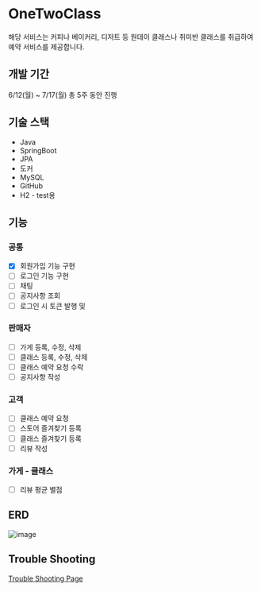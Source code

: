 
# OneTwoClass
해당 서비스는 커피나 베이커리, 디저트 등 원데이 클래스나 취미반 클래스를 취급하여 예약 서비스를 제공합니다.

## 개발 기간

6/12(월) ~ 7/17(월) 총 5주 동안 진행

## 기술 스택

- Java
- SpringBoot
- JPA
- 도커
- MySQL
- GitHub
- H2 - test용

## 기능

### 공통
- [x] 회원가입 기능 구현
- [ ] 로그인 기능 구현
- [ ] 채팅
- [ ] 공지사항 조회
- [ ] 로그인 시 토큰 발행 및

### 판매자
- [ ] 가게 등록, 수정, 삭제
- [ ] 클래스 등록, 수정, 삭제
- [ ] 클래스 예약 요청 수락
- [ ] 공지사항 작성

### 고객
- [ ] 클래스 예약 요청
- [ ] 스토어 즐겨찾기 등록
- [ ] 클래스 즐겨찾기 등록
- [ ] 리뷰 작성

### 가게 - 클래스
- [ ] 리뷰 평균 별점

## ERD
![image](https://github.com/Nokchamat/oneTwoClass/assets/107979129/a66126f2-e503-48e1-a50b-7e94a9211b9c)


## Trouble Shooting
[Trouble Shooting Page][link]

[link]: https://github.com/Nokchamat/oneTwoClass/blob/main/TROUBLE_SHOOTING.md


